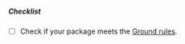 <!--
Thank you for your pull request. Please provide a description above and review the requirements below.
-->

##### Checklist
<!-- Remove items that do not apply. For completed items, change [ ] to [x]. -->

- [ ] Check if your package meets the [Ground rules](https://github.com/Samsung/iotjs-modules#ground-rules).
